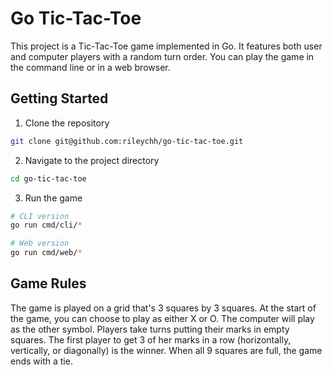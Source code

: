 # Go Tic-Tac-Toe

This project is a Tic-Tac-Toe game implemented in Go. It features both user and computer players with
a random turn order. You can play the game in the command line or in a web browser.

## Getting Started

1. Clone the repository

```bash
git clone git@github.com:rileychh/go-tic-tac-toe.git
```

2. Navigate to the project directory

```bash
cd go-tic-tac-toe
```

3. Run the game

```bash
# CLI version
go run cmd/cli/*

# Web version
go run cmd/web/*
```

## Game Rules

The game is played on a grid that's 3 squares by 3 squares. At the start of the game, you can choose to play as either
X or O. The computer will play as the other symbol. Players take turns putting their marks in empty squares. The first
player to get 3 of her marks in a row (horizontally, vertically, or diagonally) is the winner. When all 9 squares are
full, the game ends with a tie.
